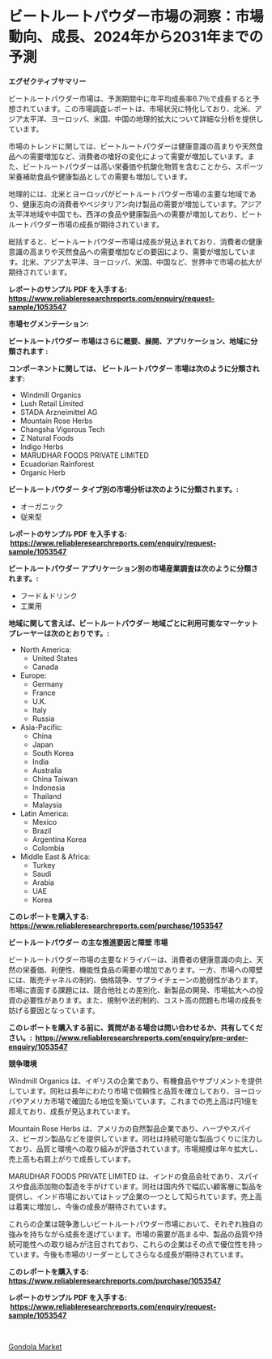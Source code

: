 <p><h1>ビートルートパウダー市場の洞察：市場動向、成長、2024年から2031年までの予測</h1></p><p><strong>エグゼクティブサマリー</strong></p>
<p><p>ビートルートパウダー市場は、予測期間中に年平均成長率6.7％で成長すると予想されています。この市場調査レポートは、市場状況に特化しており、北米、アジア太平洋、ヨーロッパ、米国、中国の地理的拡大について詳細な分析を提供しています。</p><p>市場のトレンドに関しては、ビートルートパウダーは健康意識の高まりや天然食品への需要増加など、消費者の嗜好の変化によって需要が増加しています。また、ビートルートパウダーは高い栄養価や抗酸化物質を含むことから、スポーツ栄養補助食品や健康製品としての需要も増加しています。</p><p>地理的には、北米とヨーロッパがビートルートパウダー市場の主要な地域であり、健康志向の消費者やベジタリアン向け製品の需要が増加しています。アジア太平洋地域や中国でも、西洋の食品や健康製品への需要が増加しており、ビートルートパウダー市場の成長が期待されています。</p><p>総括すると、ビートルートパウダー市場は成長が見込まれており、消費者の健康意識の高まりや天然食品への需要増加などの要因により、需要が増加しています。北米、アジア太平洋、ヨーロッパ、米国、中国など、世界中で市場の拡大が期待されています。</p></p>
<p><strong>レポートのサンプル PDF を入手する: <a href="https://www.reliableresearchreports.com/enquiry/request-sample/1053547">https://www.reliableresearchreports.com/enquiry/request-sample/1053547</a></strong></p>
<p><strong>市場セグメンテーション:</strong></p>
<p><strong> ビートルートパウダー 市場はさらに概要、展開、アプリケーション、地域に分類されます :</strong></p>
<p><strong>コンポーネントに関しては、 ビートルートパウダー 市場は次のように分類されます: &nbsp;</strong></p>
<p><ul><li>Windmill Organics</li><li>Lush Retail Limited</li><li>STADA Arzneimittel AG</li><li>Mountain Rose Herbs</li><li>Changsha Vigorous Tech</li><li>Z Natural Foods</li><li>Indigo Herbs</li><li>MARUDHAR FOODS PRIVATE LIMITED</li><li>Ecuadorian Rainforest</li><li>Organic Herb</li></ul></p>
<p><strong> ビートルートパウダー タイプ別の市場分析は次のように分類されます。:</strong></p>
<p><ul><li>オーガニック</li><li>従来型</li></ul></p>
<p><strong>レポートのサンプル PDF を入手する: &nbsp;<a href="https://www.reliableresearchreports.com/enquiry/request-sample/1053547">https://www.reliableresearchreports.com/enquiry/request-sample/1053547</a></strong></p>
<p><strong> ビートルートパウダー アプリケーション別の市場産業調査は次のように分類されます。:</strong></p>
<p><ul><li>フード＆ドリンク</li><li>工業用</li></ul></p>
<p><strong>地域に関して言えば、ビートルートパウダー 地域ごとに利用可能なマーケットプレーヤーは次のとおりです。:</strong></p>
<p><ul>
    <li>
        North America:
        <ul>
            <li>United States</li>
            <li>Canada</li>
        </ul>
    </li>
    <li>
        Europe:
        <ul>
            <li>Germany</li>
            <li>France</li>
            <li>U.K.</li>
            <li>Italy</li>
            <li>Russia</li>
        </ul>
    </li>
    <li>
        Asia-Pacific:
        <ul>
            <li>China</li>
            <li>Japan</li>
            <li>South Korea</li>
            <li>India</li>
            <li>Australia</li>
            <li>China Taiwan</li>
            <li>Indonesia</li>
            <li>Thailand</li>
            <li>Malaysia</li>
        </ul>
    </li>
    <li>
        Latin America:
        <ul>
            <li>Mexico</li>
            <li>Brazil</li>
            <li>Argentina Korea</li>
            <li>Colombia</li>
        </ul>
    </li>
    <li>
        Middle East & Africa:
        <ul>
            <li>Turkey</li>
            <li>Saudi</li>
            <li>Arabia</li>
            <li>UAE</li>
            <li>Korea</li>
        </ul>
    </li>
    </ul></p>
<p><strong>このレポートを購入する: &nbsp;<a href="https://www.reliableresearchreports.com/purchase/1053547">https://www.reliableresearchreports.com/purchase/1053547</a></strong></p>
<p><strong>ビートルートパウダー の主な推進要因と障壁 市場</strong></p>
<p><p>ビートルートパウダー市場の主要なドライバーは、消費者の健康意識の向上、天然の栄養価、利便性、機能性食品の需要の増加であります。一方、市場への障壁には、販売チャネルの制約、価格競争、サプライチェーンの脆弱性があります。市場に直面する課題には、競合他社との差別化、新製品の開発、市場拡大への投資の必要性があります。また、規制や法的制約、コスト高の問題も市場の成長を妨げる要因となっています。</p></p>
<p><strong>このレポートを購入する前に、質問がある場合は問い合わせるか、共有してください。:&nbsp; <a href="https://www.reliableresearchreports.com/enquiry/pre-order-enquiry/1053547">https://www.reliableresearchreports.com/enquiry/pre-order-enquiry/1053547</a></strong></p>
<p><strong>競争環境</strong></p>
<p><p>Windmill Organics は、イギリスの企業であり、有機食品やサプリメントを提供しています。同社は長年にわたり市場で信頼性と品質を確立しており、ヨーロッパやアメリカ市場で確固たる地位を築いています。これまでの売上高は円1億を超えており、成長が見込まれています。</p><p>Mountain Rose Herbs は、アメリカの自然製品企業であり、ハーブやスパイス、ビーガン製品などを提供しています。同社は持続可能な製品づくりに注力しており、品質と環境への取り組みが評価されています。市場規模は年々拡大し、売上高も右肩上がりで成長しています。</p><p>MARUDHAR FOODS PRIVATE LIMITED は、インドの食品会社であり、スパイスや食品添加物の製造を手がけています。同社は国内外で幅広い顧客層に製品を提供し、インド市場においてはトップ企業の一つとして知られています。売上高は着実に増加し、今後の成長が期待されています。</p><p>これらの企業は競争激しいビートルートパウダー市場において、それぞれ独自の強みを持ちながら成長を遂げています。市場の需要が高まる中、製品の品質や持続可能性への取り組みが注目されており、これらの企業はその点で優位性を持っています。今後も市場のリーダーとしてさらなる成長が期待されています。</p></p>
<p><strong>このレポートを購入する: &nbsp; <a href="https://www.reliableresearchreports.com/purchase/1053547">https://www.reliableresearchreports.com/purchase/1053547</a></strong></p>
<p><strong>レポートのサンプル PDF を入手する: &nbsp;<a href="https://www.reliableresearchreports.com/enquiry/request-sample/1053547">https://www.reliableresearchreports.com/enquiry/request-sample/1053547</a></strong><strong></strong></p>
<p>&nbsp;</p>
<p><p><a href="https://funky-papaya-cf4.notion.site/Gondola-Market-Size-Market-Share-and-Global-Market-Analysis-Report-2024-2031-873c5c50113745f79e584b10362e9fe5">Gondola Market</a></p></p>
